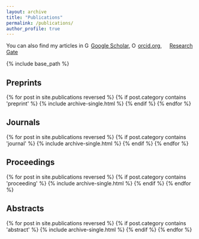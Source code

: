 ```yaml
---
layout: archive
title: "Publications"
permalink: /publications/
author_profile: true
---
```



You can also find my articles in
<a href="https://scholar.google.com/citations?user=_ZJ9X0QAAAAJ&hl=fr&authuser=1"> <img src="https://scholar.google.se/favicon-png.ico" style="width:1em;margin-right:.2em;" alt="Google Scholar icon">Google Scholar</a>, 
<a itemprop="sameAs" content="https://orcid.org/0000-0001-6231-2569
" href="https://orcid.org/0000-0001-6231-2569
" target="orcid.widget" rel="noopener noreferrer" style="vertical-align:top;"><img src="https://orcid.org/sites/default/files/images/orcid_16x16.png" style="width:1em;margin-right:.2em;" alt="ORCID iD icon">orcid.org</a>,
<a href="https://www.researchgate.net/profile/Thanh-an_Pham"><img src="https://c5.rgstatic.net/m/426351313275430/images/favicon/favicon.ico" style="width:1em;margin-right:.2em;">Research Gate</a>

{% include base_path %}

Preprints
--------------
{% for post in site.publications reversed %}
	{% if post.category contains 'preprint' %}
		{% include archive-single.html %}
	{% endif %}
{% endfor %}

Journals
--------------
{% for post in site.publications reversed %}
	{% if post.category contains 'journal' %}
		{% include archive-single.html %}
	{% endif %}
{% endfor %}

Proceedings
--------------
{% for post in site.publications reversed %}
	{% if post.category contains 'proceeding' %}
		{% include archive-single.html %}
	{% endif %}
{% endfor %}

Abstracts
--------------
{% for post in site.publications reversed %}
	{% if post.category contains 'abstract' %}
		{% include archive-single.html %}
	{% endif %}
{% endfor %}

<!--

Journals
--------------

{% for post in site.publication reversed %}
	{% include archive-single.html %}
{% endfor %}

Proceedings
------------------

{% for post in site.proceeding reversed %}
	{% include archive-single.html %}
{% endfor %}

Abstracts
--------------

{% for post in site.abstract reversed %}
	{% include archive-single.html %}
{% endfor %}
-->
